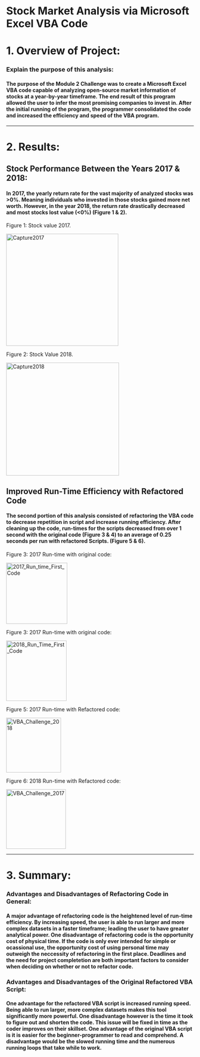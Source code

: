 
# **Stock Market Analysis via Microsoft Excel VBA Code**

# 1. Overview of Project: 

### Explain the purpose of this analysis:

#### The purpose of the Module 2 Challenge was to create a Microsoft Excel VBA code capable of analyzing open-source market information of stocks at a year-by-year timeframe. The end result of this program allowed the user to infer the most promising companies to invest in. After the initial running of the program, the programmer consolidated the code and increased the efficiency and speed of the VBA program. 

_________________

# 2. Results:
## Stock Performance Between the Years 2017 & 2018:

#### In 2017, the yearly return rate for the vast majority of analyzed stocks was >0%. Meaning individuals who invested in those stocks gained more net worth. However, in the year 2018, the return rate drastically decreased and most stocks lost value (<0%) (Figure 1 & 2).

Figure 1: Stock value 2017.

<img width="301" alt="Capture2017" src="https://user-images.githubusercontent.com/90812456/135673421-1b713c10-2ce2-44a8-8afe-c2b103643651.PNG">

Figure 2: Stock Value 2018.

<img width="303" alt="Capture2018" src="https://user-images.githubusercontent.com/90812456/135673431-605154f5-587e-43e4-9e1d-aa72df4be122.PNG">

## Improved Run-Time Efficiency with Refactored Code
#### The second portion of this analysis consisted of refactoring the VBA code to decrease repetition in script and increase running efficiency. After cleaning up the code, run-times for the scripts decreased from over 1 second with the original code (Figure 3 & 4) to an average of 0.25 seconds per run with refactored Scripts. (Figure 5 & 6).

Figure 3: 2017 Run-time with original code:

<img width="164" alt="2017_Run_time_First_Code" src="https://user-images.githubusercontent.com/90812456/135678492-028120a5-ed6d-4114-9430-533f19296ba8.PNG">

Figure 3: 2017 Run-time with original code:

<img width="162" alt="2018_Run_Time_First_Code" src="https://user-images.githubusercontent.com/90812456/135678513-7d2b0813-3f6b-456a-80a3-cbd9a75be446.PNG">

Figure 5: 2017 Run-time with Refactored code:

<img width="147" alt="VBA_Challenge_2018" src="https://user-images.githubusercontent.com/90812456/135673227-2ea8593b-7144-4912-b112-e8178739f9fe.png">

Figure 6: 2018 Run-time with Refactored code:

<img width="160" alt="VBA_Challenge_2017" src="https://user-images.githubusercontent.com/90812456/135673209-f9d73de5-b98c-492f-b769-c57bdfe06721.png">

______
# 3. Summary:
### Advantages and Disadvantages of Refactoring Code in General:

#### A major advantage of refactoring code is the heightened level of run-time efficiency. By increasing speed, the user is able to run larger and more complex datasets in a faster timeframe; leading the user to have greater analytical power. One disadvantage of refactoring code is the opportunity cost of physical time. If the code is only ever intended for simple or ocassional use, the opportunity cost of using personal time may outweigh the neccessity of refactoring in the first place. Deadlines and the need for project completetion are both important factors to consider when deciding on whether or not to refactor code.

### Advantages and Disadvantages of the Original Refactored VBA Script:

#### One advantage for the refactored VBA script is increased running speed. Being able to run larger, more complex datasets makes this tool significantly more powerful. One disadvantage however is the time it took to figure out and shorten the code. This issue will be fixed in time as the coder improves on their skillset. One advantage of the original VBA script is it is easier for the beginner-programmer to read and comprehend. A disadvantage would be the slowed running time and the numerous running loops that take while to work. 
